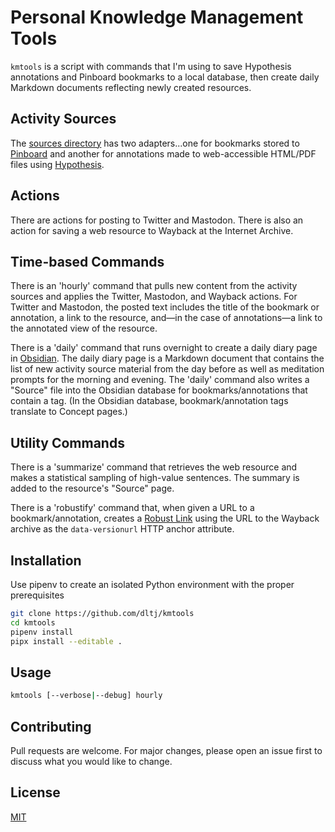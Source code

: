 # Personal Knowledge Management Tools

`kmtools` is a script with commands that I'm using to save Hypothesis annotations and Pinboard bookmarks to a local database, then create daily Markdown documents reflecting newly created resources.

## Activity Sources

The [sources directory](source/) has two adapters...one for bookmarks stored to [Pinboard](https://pinboard.in/) and another for annotations made to web-accessible HTML/PDF files using [Hypothesis](https://hypothes.is).

## Actions

There are actions for posting to Twitter and Mastodon. There is also an action for saving a web resource to Wayback at the Internet Archive.

## Time-based Commands

There is an 'hourly' command that pulls new content from the activity sources and applies the Twitter, Mastodon, and Wayback actions. For Twitter and Mastodon, the posted text includes the title of the bookmark or annotation, a link to the resource, and—in the case of annotations—a link to the annotated view of the resource.

There is a 'daily' command that runs overnight to create a daily diary page in [Obsidian](https://obsidian.md). The daily diary page is a Markdown document that contains the list of new activity source material from the day before as well as meditation prompts for the morning and evening. The 'daily' command also writes a "Source" file into the Obsidian database for bookmarks/annotations that contain a tag. (In the Obsidian database, bookmark/annotation tags translate to Concept pages.)

## Utility Commands

There is a 'summarize' command that retrieves the web resource and makes a statistical sampling of high-value sentences. The summary is added to the resource's "Source" page.

There is a 'robustify' command that, when given a URL to a bookmark/annotation, creates a [Robust Link](https://robustlinks.mementoweb.org/about/) using the URL to the Wayback archive as the `data-versionurl` HTTP anchor attribute.

## Installation

Use pipenv to create an isolated Python environment with the proper prerequisites

```bash
git clone https://github.com/dltj/kmtools
cd kmtools
pipenv install
pipx install --editable .
```

## Usage

```bash
kmtools [--verbose|--debug] hourly
```

## Contributing

Pull requests are welcome. For major changes, please open an issue first to discuss what you would like to change.

## License

[MIT](https://choosealicense.com/licenses/mit/)
